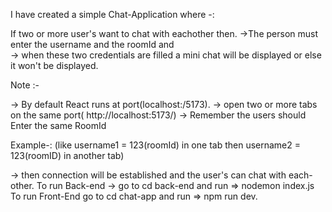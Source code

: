  I have created a simple Chat-Application where -:

 
 If  two or more user's want to chat with eachother then.
 ->The person must enter the username and the roomId and  
 -> when these two credentials are filled a mini chat will be displayed
 or else it won't be displayed.
 
 Note :-

 -> By default React runs at port(localhost:/5173).
 -> open two or more tabs on the same port( http://localhost:5173/) 
 -> Remember the users should Enter the same RoomId
 
 Example-: (like username1 = 123(roomId)  in one tab
 then username2 = 123(roomID) in another tab)
 
 -> then  connection will be established 
 and the user's can chat with each-other.
  To  run Back-end -> go to cd back-end and run => nodemon index.js
  To  run Front-End go to cd chat-app and run => npm run dev.
